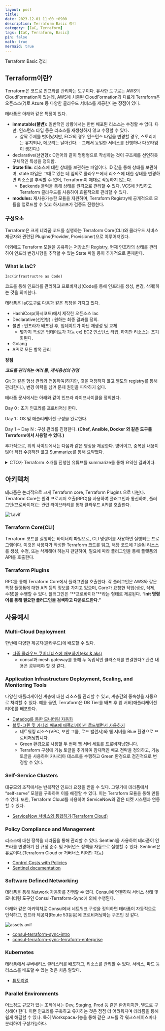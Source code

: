 ```yaml
---
layout: post
title: 
date: 2023-12-01 11:00 +0900
description: Terraform Basic 정리
category: [IaC, Terraform]
tags: [IaC, Terraform, Basic] 
pin: false
math: true
mermaid: true
---
```

Terraform Basic 정리
<!--more-->


## Terraform이란?


Terraform은 코드로 인프라를 관리하는 도구이다. 유사한 도구로는 AWS의 CloudFormation이 있는데, AWS에 치중된 CloudFormation과 다르게 Terraform은 오픈소스(?)로 Azure 등 다양한 클라우드 서비스를 제공한다는 장점이 있다.


테라폼은 아래와 같은 특징이 있다.

- **immutable(불변):** 일반적인 상황에서는 한번 배포된 리소스는 수정할 수 없다. 다만, 인스턴스 타입 등은 리소스를 재생성하지 않고 수정할 수 있다.
	- 살짝 주제를 벗어났지만, EC2의 경우 인스턴스 타입을 변경할 경우, 스토리지는 유지되나, 메모리는 날아간다. - 그래서 동일한 서비스를 진행하나 다운타임이 생긴다.)
- declarative(선언형): C언어와 같이 명령형으로 작성하는 것이 구조체를 선언하듯 구체적인 특성을 정의함.
- **State file:** 리소스에 대한 상태를 보관하는 파일이다. ID 값을 통해 상태를 보관하며, state 파일은 그대로 있는 데 임의로 클라우드에서 리소스에 대한 상태를 변경하면 리소스를 추적할 수 없어, Terraform이 제대로 작동하지 않는다.
	- Backends 블럭을 통해 상태를 원격으로 관리할 수 있다. VCS에 커밋하고 Terraform 클라우드를 사용하여 효율적으로 관리할 수 있다.
- **modules:** 재사용가능한 모듈을 지원하며, Terraform Registry에 공개적으로 모듈을 업로드할 수 있고 하시코프가 검증도 진행한다.

### 구성요소


Terraform은 크게 테라폼 코드를 실행하는 Terraform Core(CLI)와 클라우드 서비스 제공자와 관련된 Plugins(Provider, Provisioner)으로 이루어져있다. 


이외에도 Terraform 모듈을 공유하는 저장소인 Registry, 현재 인프라의 상태를 관리하여 인프라 변경사항을 추적할 수 있는 State 파일 등이 추가적으로 존재한다.


### What is IaC?


`Iac(infrastructre as Code)`


코드를 통해 인프라를 관리하고 프로비저닝(Code를 통해 인프라를 생성, 변경, 삭제)하는 것을 의미한다.


테라폼은 IaC도구로 다음과 같은 특징을 가지고 있다.

- HashiCorp(하시코드)에서 제작한 오픈소스 Iac
- Declarative(선언형) : 원하는 최종 결과를 정의.
- 불변 : 인프라가 배포된 후, 업데이트가 아닌 재생성 및 교체
	- 몇가지 특성은 업데이트가 가능 ex) EC2 인스턴스 타입, 하지만 리소스는 초기화된다.
- Golang
- API로 모든 항목 관리

**장점**


_**코드를 관리하는 여러 툴, 재사용성의 강점**_


Git 과 같은 형상 관리와 연동하여(하지만, 깃을 저장하지 않고 별도의 registry를 통해 관리한다.), 변경 이력을 남겨 문제 원인을 파악하기 쉽다.


테라폼 문서에서는 아래와 같이 인프라 라이프사이클을 정의한다.


Day 0 : 초기 인프라를 프로비저닝 한다.


Day 1 : OS 및 애플리케이션 구성을 완료한다.


Day 1 ~ Day N : 구성 관리를 진행한다. **(Chef, Ansible, Docker 와 같은 도구를 Terraform에서 사용할 수 있다.)**


추가적으로, 위의 사이트에서는 다음과 같은 영상을 제공한다. 영어이고, 중복된 내용이 많아 직접 수강하진 않고 Summarize를 통해 요약했다.

<details>
<summary>CTO가 Terraform 소개를 진행한 유튜브를 summarize를 통해 요약한 결과이다.</summary>

> 💡 **테라폼 소개**  
> Terraform은 사용자가 간단하고 사람이 읽을 수 있는 구성 파일을 사용하여 인프라를 선언적으로 정의할 수 있도록 함으로써 인프라를 관리합니다. Terraform의 적용 단계는 실제 환경에 대해 계획을 실행하여 성공적인 실행을 위해 종속성이 올바른 순서로 정의되었는지 확인합니다. **Terraform 사용의 장점은 인프라 상태의 일관성을 보장하여 둘째 날 작업을 첫째 날과 동일하게 원활하게 수행할 수 있다는 것입니다.**  
>   
> 외부에서 관리되는 서비스를 포함하여 이러한 다양한 요소들이 모두 연결되어 있으며, 시스템의 다양한 구성 요소를 관리하고 통합하는 총체적인 접근 방식의 중요성을 강조하는 것이 Terraform 작성자의 관점입니다.  
>   
> 테라폼을 사용하는 워크플로는 테라폼 구성을 작성하고, 계획을 실행하여 변경 사항을 확인한 다음, 해당 변경 사항을 적용하는 것으로 시작하여 인프라 관리의 지속적인 주기를 만듭니다.  
>   
> Terraform의 중앙 집중식 상태 관리는 리소스가 올바르게 프로비저닝 및 소멸되도록 보장하여 충돌과 상태 파일 분산을 방지하는 데 필수적입니다.  
>   
> Terraform의 모듈은 VM, 람다 함수, 컨테이너와 같은 다양한 리소스를 배포하여 복잡성을 캡슐화하고 소비자에게 간소화된 결과물을 제공할 수 있습니다.  
>   
> Google 및 Azure와 같은 클라우드 제공업체는 네트워크 및 인프라 프로비저닝에 대한 공식 권장 사항을 게시하여 Terraform 레지스트리에서 사용할 수 있는 모듈의 안정성과 신뢰성을 높입니다.


	Terraform은 사용자가 간단하고 사람이 읽을 수 있는 구성 파일을 사용하여 인프라를 선언적으로 정의할 수 있도록 함으로써 인프라를 관리합니다. Terraform의 적용 단계는 실제 환경에 대해 계획을 실행하여 성공적인 실행을 위해 종속성이 올바른 순서로 정의되었는지 확인합니다. **Terraform 사용의 장점은 인프라 상태의 일관성을 보장하여 둘째 날 작업을 첫째 날과 동일하게 원활하게 수행할 수 있다는 것입니다.**


	외부에서 관리되는 서비스를 포함하여 이러한 다양한 요소들이 모두 연결되어 있으며, 시스템의 다양한 구성 요소를 관리하고 통합하는 총체적인 접근 방식의 중요성을 강조하는 것이 Terraform 작성자의 관점입니다.


	테라폼을 사용하는 워크플로는 테라폼 구성을 작성하고, 계획을 실행하여 변경 사항을 확인한 다음, 해당 변경 사항을 적용하는 것으로 시작하여 인프라 관리의 지속적인 주기를 만듭니다.


	Terraform의 중앙 집중식 상태 관리는 리소스가 올바르게 프로비저닝 및 소멸되도록 보장하여 충돌과 상태 파일 분산을 방지하는 데 필수적입니다.


	Terraform의 모듈은 VM, 람다 함수, 컨테이너와 같은 다양한 리소스를 배포하여 복잡성을 캡슐화하고 소비자에게 간소화된 결과물을 제공할 수 있습니다.


	Google 및 Azure와 같은 클라우드 제공업체는 네트워크 및 인프라 프로비저닝에 대한 공식 권장 사항을 게시하여 Terraform 레지스트리에서 사용할 수 있는 모듈의 안정성과 신뢰성을 높입니다.


</details>


## 아키텍처


테라폼은 논리적으로 크게 Terraform core, Terraform Plugins 으로 나뉜다. Terraform Core는 원격 프로시저 호출(RPC)을 사용하여 플러그인과 통신하며, 플러그인(프로바이더)는 관련 라이브러리를 통해 클라우드 API를 호출한다. 


![1.avif](/assets/img/post/Terraform%20Basic/1.avif)


### Terraform Core(CLI)


Terraform 코드를 실행하는 바이너리 파일으로, CLI 명령어를 사용하면 실행되는 프로그램이다. 이것은 사용자가 작성한 Terraform 코드를 읽고, 해당 코드에 기술된 리소스를 생성, 수정, 또는 삭제해야 하는지 판단하여, 필요에 따라 플러그인을 통해 플랫폼의 API를 호출한다.


### Terraform Plugins


RPC를 통해 Terraform Core에서 플러그인을 호출한다. 각 플러그인은 AWS와 같은 특정 플랫폼에 대한 API 등의 정보를 가지고 있으며, Core가 요청한 작업(생성, 삭제, 수정)을 수행할 수 있다. 플러그인은 “**프로바이더”**라는 형태로 제공된다. “**Init 명령어를 통해 필요한 플러그인을 검색하고 다운로드한다.”**


## 사용예시


### **Multi-Cloud Deployment**


한번에 다양한 제공자(클라우드)에 배포할 수 있다.

- [다중 클라우드 쿠버네티스에 배포하기(eks & aks)](https://developer.hashicorp.com/terraform/tutorials/networking/multicloud-kubernetes)
	- consul과 mesh gateway를 통해 두 독립적인 클러스터를 연결한다.? 관련 내용은 공부해야 할 것 같다.

### **Application Infrastructure Deployment, Scaling, and Monitoring Tools**


다양한 애플리케이션 계층에 대한 리소스를 관리할 수 있고, 계층간의 종속성을 자동으로 처리할 수 있다. 예를 들면, Terraform은 DB Tier를 배포 후 웹 서버(애플리케이션 티어)를 배포한다.

- [Datadog를 통한 모니터링 자동화](https://developer.hashicorp.com/terraform/tutorials/applications/datadog-provider)
- [블루-그린 및 카나리 배포에 애플리케이션 로드밸런서 사용하기](https://developer.hashicorp.com/terraform/tutorials/aws/blue-green-canary-tests-deployments)
	- 네트워킹 리소스(VPC, 보안 그룹, 로드 밸런서)와 웹 서버를 Blue 환경으로 프로비저닝합니다.
	- Green 환경으로 사용할 두 번째 웹 서버 세트를 프로비저닝합니다.
	- Terraform 구성에 기능 토글을 추가하여 잠재적인 배포 전략을 정의하고, 기능 토글을 사용하여 카나리아 테스트를 수행하고 Green 환경으로 점진적으로 변경할 수 있다.

### **Self-Service Clusters**


대규모의 조직에서는 반복적인 인프라 요청을 받을 수 있다. 그렇기에 테라폼에서 “self-serve” 모델을 구축하여 이를 해결할 수 있다. 이는 Terraform 모듈을 통해 만들 수 있다. 또한, Terraform Cloud를 사용하여 ServiceNow와 같은 티켓 시스템과 연동할 수 있다. 

- [ServiceNow 서비스와 통합하기(Terraform Cloud)](https://developer.hashicorp.com/terraform/cloud-docs/integrations/service-now)

### **Policy Compliance and Management**


리소스에 대한 정책을 테라폼을 통해 관리할 수 있다. Sentienl을 사용하여 테라폼이 인프라를 변경하기 전 규정 준수 및 거버넌스 정책을 자동으로 실행할 수 있다. Sentinel은 유료이다.(Terraform Cloud or 거버너스 티어만 가능)

- [Control Costs with Policies](https://developer.hashicorp.com/terraform/tutorials/cloud-get-started/cost-estimation)
- [Sentinel documentation](https://content.hashicorp.com/api/assets?product=terraform&version=refs%2Fheads%2Fv1.1&asset=website%2Fdocs%2Fcloud%2Fsentinel%2Findex.html)

### **Software Defined Networking**


테라폼을 통해 Network 자동화를 진행할 수 있다. Consul에 연결하여 서비스 상태 및 모니터링 도구인 Consul-Terraform-Sync에 의해 수행된다. 


아래와 같은 아키텍처로 Consul에서 네트워크 구성을 정의하면 테라폼이 자동적으로 인식하고, 인프라 제공자(Route 53등등)에 프로비저닝하는 구조인 것 같다.


![assets.avif](/assets/img/post/Terraform%20Basic/2.avif)

- [consul-terraform-sync-intro](https://developer.hashicorp.com/consul/tutorials/network-infrastructure-automation/consul-terraform-sync-intro)
- [consul-terraform-sync-terraform-enterprise](https://developer.hashicorp.com/consul/tutorials/network-infrastructure-automation/consul-terraform-sync-terraform-enterprise)

### **Kubernetes**


테라폼에서 쿠버네티스 클러스터를 배포하고, 리소스를 관리할 수 있다. 서비스, 파드 등 리소스를 배포할 수 있는 것은 처음 알았다. 

- [튜토리얼](https://developer.hashicorp.com/terraform/tutorials/kubernetes/kubernetes-provider)

### **Parallel Environments**


어느정도 규모가 있는 조직에서는 Dev, Staging, Prod 등 같은 환경이지만, 별도로 구성해야 한다. 이런 인프라를 구축하고 유지하는 것은 점점 더 어려워지며 테라폼을 통해 쉽게 해결할 수 있다. 특히 Workspace기능을 통해 같은 코드를 각 워크스페이스마다 분리하여 구성가능하다. 

